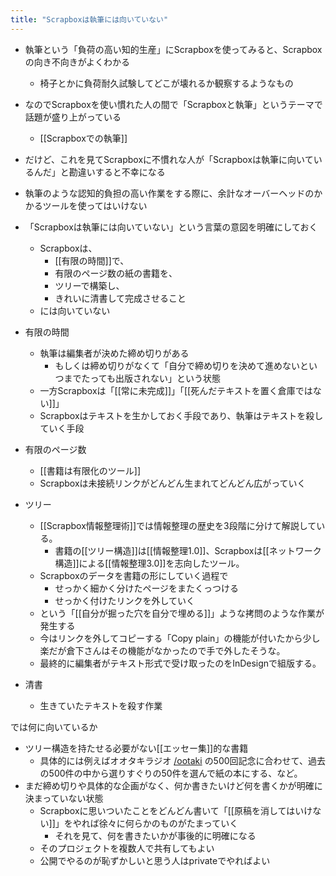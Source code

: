 ```yaml
---
title: "Scrapboxは執筆には向いていない"
---
```


- 執筆という「負荷の高い知的生産」にScrapboxを使ってみると、Scrapboxの向き不向きがよくわかる
    - 椅子とかに負荷耐久試験してどこが壊れるか観察するようなもの

- なのでScrapboxを使い慣れた人の間で「Scrapboxと執筆」というテーマで話題が盛り上がっている
    - [[Scrapboxでの執筆]]
- だけど、これを見てScrapboxに不慣れな人が「Scrapboxは執筆に向いているんだ」と勘違いすると不幸になる
- 執筆のような認知的負担の高い作業をする際に、余計なオーバーヘッドのかかるツールを使ってはいけない

- 「Scrapboxは執筆には向いていない」という言葉の意図を明確にしておく
    - Scrapboxは、
        - [[有限の時間]]で、
        - 有限のページ数の紙の書籍を、
        - ツリーで構築し、
        - きれいに清書して完成させること
    - には向いていない

- 有限の時間
    - 執筆は編集者が決めた締め切りがある
        - もしくは締め切りがなくて「自分で締め切りを決めて進めないといつまでたっても出版されない」という状態
    - 一方Scrapboxは「[[常に未完成]]」「[[死んだテキストを置く倉庫ではない]]」
    - Scrapboxはテキストを生かしておく手段であり、執筆はテキストを殺していく手段

- 有限のページ数
    - [[書籍は有限化のツール]]
    - Scrapboxは未接続リンクがどんどん生まれてどんどん広がっていく

- ツリー
    - [[Scrapbox情報整理術]]では情報整理の歴史を3段階に分けて解説している。
        - 書籍の[[ツリー構造]]は[[情報整理1.0]]、Scrapboxは[[ネットワーク構造]]による[[情報整理3.0]]を志向したツール。
    - Scrapboxのデータを書籍の形にしていく過程で
        - せっかく細かく分けたページをまたくっつける
        - せっかく付けたリンクを外していく
    - という「[[自分が掘った穴を自分で埋める]]」ような拷問のような作業が発生する
    - 今はリンクを外してコピーする「Copy plain」の機能が付いたから少し楽だが倉下さんはその機能がなかったので手で外したそうな。
    - 最終的に編集者がテキスト形式で受け取ったのをInDesignで組版する。

- 清書
    - 生きていたテキストを殺す作業

では何に向いているか

- ツリー構造を持たせる必要がない[[エッセー集]]的な書籍
    - 具体的には例えばオオタキラジオ [/ootaki](https://scrapbox.io/ootaki) の500回記念に合わせて、過去の500件の中から選りすぐりの50件を選んで紙の本にする、など。
- まだ締め切りや具体的な企画がなく、何か書きたいけど何を書くかが明確に決まっていない状態
    - Scrapboxに思いついたことをどんどん書いて「[[原稿を消してはいけない]]」をやれば徐々に何らかのものがたまっていく
        - それを見て、何を書きたいかが事後的に明確になる
    - そのプロジェクトを複数人で共有してもよい
    - 公開でやるのが恥ずかしいと思う人はprivateでやればよい
